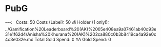 # PubG

---:   
Costs: 50
Costs (Label): 50 💰
Holder (1 only!): ../Gamification%20Leaderboard%20(AK)%2005e408ea9a07461ab40d93e31e1f62d4/Anisha%20Khurana%20(AK)%202ca880c0b3b8419ca4a92e0c4c3e032e.md
Total Gold Spend: 0
YA Gold Spend: 0